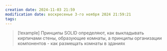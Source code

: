 ```yaml
---
creation date: 2024-11-03 21:59
modification date: воскресенье 3-го ноября 2024 21:59:21
tags: 
---
```

>[!example] Принципы SOLID определяют, как выкладывать кирпичами стены, образующие комнаты, а принципы организации компонентов - как размещать комнаты в зданиях
